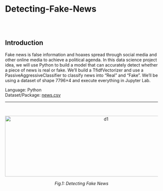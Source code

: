 # Detecting-Fake-News
<br /><br />
## Introduction

Fake news is false information and hoaxes spread through social media and other online media to achieve a political agenda. In this data science project idea, we will use Python to build a model that can accurately detect whether a piece of news is real or fake. We’ll build a TfidfVectorizer and use a PassiveAggressiveClassifier to classify news into “Real” and “Fake”. We’ll be using a dataset of shape 7796×4 and execute everything in Jupyter Lab.

Language: Python <br />
Dataset/Package: [news.csv](https://github.com/Mina-Rahmanian/Detecting-fake-news/blob/main/news.csv)

----------------------------------------------------------------------------------------------------
<br />

<p align="center">
<img width="650" height="200" alt="d1" src="https://github.com/Mina-Rahmanian/Detecting-fake-news/issues/1#issue-1409644186">
</p>
<p align="center">
<em>Fig.1: Detecting Fake News</em>
</p> <br /> 
